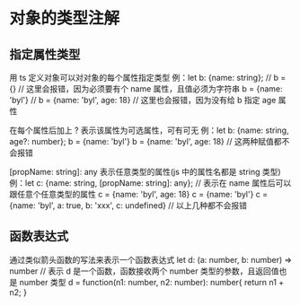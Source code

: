 # 对象的类型注解

## 指定属性类型

用 ts 定义对象可以对对象的每个属性指定类型
例：let b: {name: string};
// b = {} // 这里会报错，因为必须要有个 name 属性，且值必须为字符串
b = {name: 'byl'}
// b = {name: 'byl', age: 18} // 这里也会报错，因为没有给 b 指定 age 属性

在每个属性后加上 ? 表示该属性为可选属性，可有可无
例：let b: {name: string, age?: number};
b = {name: 'byl'}
b = {name: 'byl', age: 18} // 这两种赋值都不会报错

[propName: string]: any 表示任意类型的属性(js 中的属性名都是 string 类型)
例：let c: {name: string, [propName: string]: any}; // 表示在 name 属性后可以跟任意个任意类型的属性
c = {name: 'byl', age: 18}
c = {name: 'byl'}
c = {name: 'byl', a: true, b: 'xxx', c: undefined} // 以上几种都不会报错

## 函数表达式

通过类似箭头函数的写法来表示一个函数表达式
let d: (a: number, b: number) => number // 表示 d 是一个函数，函数接收两个 number 类型的参数，且返回值也是 number 类型
d = function(n1: number, n2: number): number{
  return n1 + n2;
}
